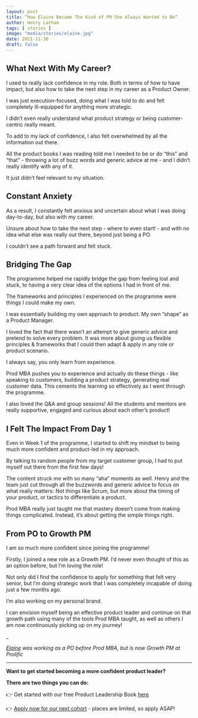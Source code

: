 ```yaml
---
layout: post
title: “How Elaine Became The Kind of PM She Always Wanted to Be“
author: Henry Latham
tags: [ stories ]
image: "media/stories/elaine.jpg"
date: 2021-11-30
draft: false
---
```


## What Next With My Career?

I used to really lack confidence in my role. Both in terms of how to have impact, but also how to take the next step in my career as a Product Owner.


I was just execution-focused, doing what I was told to do and felt completely ill-equipped for anything more strategic.


I didn’t even really understand what product strategy or being customer-centric really meant.


To add to my lack of confidence, I also felt overwhelmed by all the information out there.


All the product books I was reading told me I needed to be or do “this” and “that” - throwing a lot of buzz words and generic advice at me - and I didn’t really identify with any of it.


It just didn’t feel relevant to my situation.



## Constant Anxiety

As a result, I constantly felt anxious and uncertain about what I was doing day-to-day, but also with my career.


Unsure about how to take the next step - where to even start! - and with no idea what else was really out there, beyond just being a PO.


I couldn’t see a path forward and felt stuck.


## Bridging The Gap

The programme helped me rapidly bridge the gap from feeling lost and stuck, to having a very clear idea of the options I had in front of me.


The frameworks and principles I experienced on the programme were things I could make my own.


I was essentially building my own approach to product. My own “shape” as a Product Manager.


I loved the fact that there wasn’t an attempt to give generic advice and pretend to solve every problem. It was more about giving us flexible principles & frameworks that I could then adapt & apply in any role or product scenario.


I always say, you only learn from experience.


Prod MBA pushes you to experience and actually do these things - like speaking to customers, building a product strategy, generating real customer data. This cements the learning so effectively as I went through the programme.


I also loved the Q&A and group sessions! All the students and mentors are really supportive, engaged and curious about each other’s product!


## I Felt The Impact From Day 1

Even in Week 1 of the programme, I started to shift my mindset to being much more confident and product-led in my approach.


By talking to random people from my target customer group, I had to put myself out there from the first few days!


The content struck me with so many “aha” moments as well. Henry and the team just cut through all the buzzwords and generic advice to focus on what really matters: Not things like Scrum, but more about the timing of your product, or tactics to differentiate a product.


Prod MBA really just taught me that mastery doesn’t come from making things complicated. Instead, it’s about getting the simple things right.



## From PO to Growth PM

I am so much more confident since joining the programme!


Firstly, I joined a new role as a Growth PM. I’d never even thought of this as an option before, but I’m loving the role!


Not only did I find the confidence to apply for something that felt very senior, but I’m doing strategic work that I was completely incapable of doing just a few months ago.


I’m also working on my personal brand.


I can envision myself being an effective product leader and continue on that growth path using many of the tools Prod MBA taught, as well as others I am now continuously picking up on my journey!


_

*[Elaine](https://www.linkedin.com/in/elaineklpoon/) was working as a PO before Prod MBA, but is now Growth PM at Prolific*


---


**Want to get started becoming a more confident product leader?**

**There are two things you can do:**

👉 Get started with our free Product Leadership Book [here](https://www.prod.mba/free-product-leadership-book)

👉 [Apply now for our next cohort](https://www.prod.mba/bootcamp-prod-mba) - places are limited, so apply ASAP!
